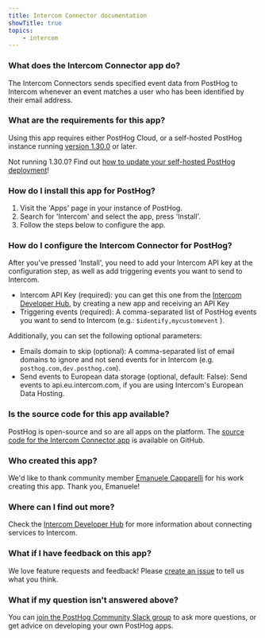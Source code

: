 ```yaml
---
title: Intercom Connector documentation
showTitle: true
topics:
    - intercom
---
```


### What does the Intercom Connector app do?

The Intercom Connectors sends specified event data from PostHog to Intercom whenever an event matches a user who has been identified by their email address.

### What are the requirements for this app?

Using this app requires either PostHog Cloud, or a self-hosted PostHog instance running [version 1.30.0](https://posthog.com/blog/the-posthog-array-1-30-0) or later. 

Not running 1.30.0? Find out [how to update your self-hosted PostHog deployment](https://posthog.com/docs/self-host/configure/upgrading-posthog)! 

### How do I install this app for PostHog?

1. Visit the 'Apps' page in your instance of PostHog.
2. Search for 'Intercom' and select the app, press 'Install'.
3. Follow the steps below to configure the app.

### How do I configure the Intercom Connector for PostHog?

After you've pressed 'Install', you need to add your Intercom API key at the configuration step, as well as add triggering events you want to send to Intercom.

- Intercom API Key (required): you can get this one from the [Intercom Developer Hub](https://developers.intercom.com/building-apps/), by creating a new app and receiving an API Key
- Triggering events (required): A comma-separated list of PostHog events you want to send to Intercom (e.g.: `$identify,mycustomevent` ).

Additionally, you can set the following optional parameters:

- Emails domain to skip (optional): A comma-separated list of email domains to ignore and not send events for in Intercom (e.g. `posthog.com,dev.posthog.com`).
- Send events to European data storage (optional, default: False): Send events to api.eu.intercom.com, if you are using Intercom's European Data Hosting.

### Is the source code for this app available?

PostHog is open-source and so are all apps on the platform. The [source code for the Intercom Connector app](https://github.com/posthog/posthog-intercom-plugin) is available on GitHub. 

### Who created this app?

We'd like to thank community member [Emanuele Capparelli](https://github.com/kappa90) for his work creating this app. Thank you, Emanuele!

### Where can I find out more?

Check the [Intercom Developer Hub](https://developers.intercom.com/building-apps/) for more information about connecting services to Intercom. 

### What if I have feedback on this app?

We love feature requests and feedback! Please [create an issue](https://github.com/PostHog/posthog/issues/new?assignees=&labels=enhancement%2C+feature&template=feature_request.md) to tell us what you think. 

### What if my question isn't answered above?

You can [join the PostHog Community Slack group](/slack) to ask more questions, or get advice on developing your own PostHog apps.